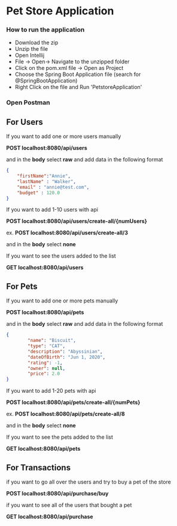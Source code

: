 # Pet Store Application

### How to run the application

- Download the zip 
- Unzip the file 
- Open Intellij
- File -> Open-> Navigate to the unzipped folder 
- Click on the pom.xml file -> Open as Project
- Choose the Spring Boot Application file (search for @SpringBootApplication)
- Right Click on the file and Run 'PetstoreApplication'

### Open Postman

## For Users 

If you want to add one or more users manually <br>

**POST  localhost:8080/api/users**

and in the **body** select **raw** and add data in the following format <br>
```json
{
    "firstName":"Annie",
    "lastName" : "Walker",
    "email" : "annie@test.com",
    "budget" : 120.0
}
```

If you want to add 1-10 users with api <br>

**POST localhost:8080/api/users/create-all/{numUsers}** <br>

ex. **POST localhost:8080/api/users/create-all/3**   <br>

and in the **body** select **none**


If you want to see the users added to the list  <br>

**GET localhost:8080/api/users**

## For Pets

If you want to add one or more pets manually <br>

**POST  localhost:8080/api/pets** <br>

and in the **body** select **raw** and add data in the following format <br>
```json
{
        "name": "Biscuit",
        "type": "CAT",
        "description": "Abyssinian",
        "dateOfBirth": "Jun 1, 2020",
        "rating": -1,
        "owner": null,
        "price": 2.0
}
```

If you want to add 1-20 pets with api <br>

**POST localhost:8080/api/pets/create-all/{numPets}** <br>

ex. **POST localhost:8080/api/pets/create-all/8**  <br>

and in the **body** select **none**

If you want to see the pets added to the list  <br>

**GET localhost:8080/api/pets**


## For Transactions

if you want to go all over the users and try to buy a pet of the store <br>

**POST localhost:8080/api/purchase/buy**

if you want to see all of the users that bought a pet <br>

**GET localhost:8080/api/purchase**

